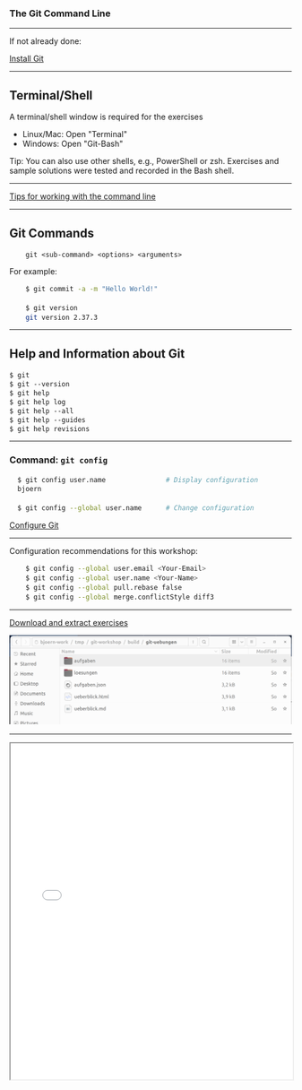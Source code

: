 ### The Git Command Line

---

If not already done:

[Install Git](/git-workshop/installation/git)

---

## Terminal/Shell

A terminal/shell window is required for the exercises

 * Linux/Mac: Open "Terminal"
 * Windows: Open "Git-Bash"

Tip: You can also use other shells, e.g., PowerShell or zsh.
Exercises and sample solutions were tested and recorded in the Bash shell.

---

[Tips for working with the command line](/git-workshop/installation/kommandozeile)

---

## Git Commands

```
    git <sub-command> <options> <arguments>
```

For example:
```bash
    $ git commit -a -m "Hello World!"

    $ git version
    git version 2.37.3
```

---

## Help and Information about Git

 ```
 $ git
 $ git --version
 $ git help
 $ git help log
 $ git help --all
 $ git help --guides
 $ git help revisions
 ```

---

### Command: `git config`

```bash
  $ git config user.name               # Display configuration
  bjoern

  $ git config --global user.name      # Change configuration
```

[Configure Git](/git-workshop/installation/konfigurieren)

---

Configuration recommendations for this workshop:

```bash
    $ git config --global user.email <Your-Email>
    $ git config --global user.name <Your-Name>
    $ git config --global pull.rebase false 
    $ git config --global merge.conflictStyle diff3
```

---

[Download and extract exercises](/git-workshop/installation/uebungen)

![Extracted Build Directory](build-verzeichnis.png)

---

<iframe src="markdown-git-uebungen/aufgabe-intro-commandline.html" width="100%" height="600px" ></iframe>
